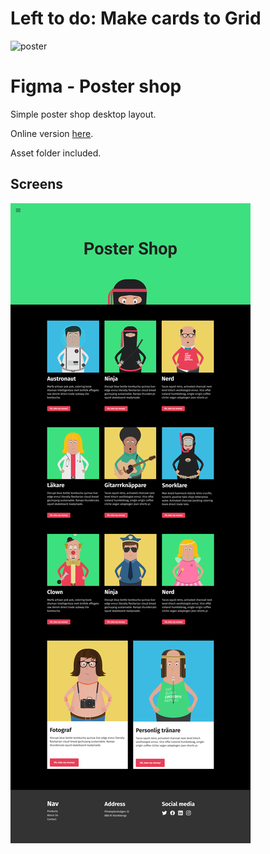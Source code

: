 # Left to do: Make cards to Grid

![poster](./poster.png)



# Figma - Poster shop

Simple poster shop desktop layout.

Online version [here](https://www.figma.com/file/ApkqGdPVOlTaKVX6r12bGv/Poster-Shop?node-id=0%3A1).

Asset folder included.



## Screens

![screens](./screens.png)
